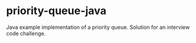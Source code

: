 # priority-queue-java
Java example implementation of a priority queue. Solution for an interview code challenge.
